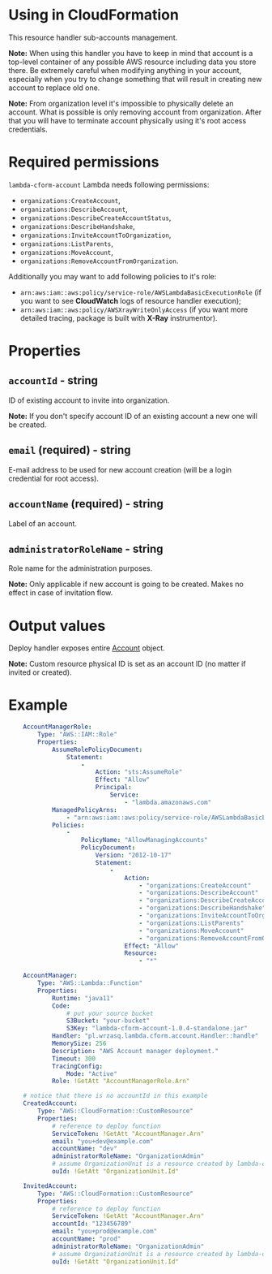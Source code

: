 <!---
# This file is part of the pl.wrzasq.lambda.
#
# @license http://mit-license.org/ The MIT license
# @copyright 2019 © by Rafał Wrzeszcz - Wrzasq.pl.
-->

# Using in CloudFormation

This resource handler sub-accounts management.

**Note:** When using this handler you have to keep in mind that account is a top-level container of any possible AWS
resource including data you store there. Be extremely careful when modifying anything in your account, especially
when you try to change something that will result in creating new account to replace old one.

**Note:** From organization level it's impossible to physically delete an account. What is possible is only removing
account from organization. After that you will have to terminate account physically using it's root access credentials.

# Required permissions

`lambda-cform-account` Lambda needs following permissions:

-   `organizations:CreateAccount`,
-   `organizations:DescribeAccount`,
-   `organizations:DescribeCreateAccountStatus`,
-   `organizations:DescribeHandshake`,
-   `organizations:InviteAccountToOrganization`,
-   `organizations:ListParents`,
-   `organizations:MoveAccount`,
-   `organizations:RemoveAccountFromOrganization`.

Additionally you may want to add following policies to it's role:

-   `arn:aws:iam::aws:policy/service-role/AWSLambdaBasicExecutionRole` (if you want to see **CloudWatch** logs of
resource handler execution);
-   `arn:aws:iam::aws:policy/AWSXrayWriteOnlyAccess` (if you want more detailed tracing, package is built with
**X-Ray** instrumentor).

# Properties

## `accountId` - string

ID of existing account to invite into organization.

**Note:** If you don't specify account ID of an existing account a new one will be created.

## `email` (required) - string

E-mail address to be used for new account creation (will be a login credential for root access).

## `accountName` (required) - string

Label of an account.

## `administratorRoleName` - string

Role name for the administration purposes.

**Note:** Only applicable if new account is going to be created. Makes no effect in case of invitation flow.

# Output values

Deploy handler exposes entire
[Account](https://docs.aws.amazon.com/AWSJavaSDK/latest/javadoc/com/amazonaws/services/organizations/model/Account.html)
object.

**Note:** Custom resource physical ID is set as an account ID (no matter if invited or created).

# Example

```yaml
    AccountManagerRole:
        Type: "AWS::IAM::Role"
        Properties:
            AssumeRolePolicyDocument:
                Statement:
                    -
                        Action: "sts:AssumeRole"
                        Effect: "Allow"
                        Principal:
                            Service:
                                - "lambda.amazonaws.com"
            ManagedPolicyArns:
                - "arn:aws:iam::aws:policy/service-role/AWSLambdaBasicExecutionRole"
            Policies:
                -
                    PolicyName: "AllowManagingAccounts"
                    PolicyDocument:
                        Version: "2012-10-17"
                        Statement:
                            -
                                Action:
                                    - "organizations:CreateAccount"
                                    - "organizations:DescribeAccount"
                                    - "organizations:DescribeCreateAccountStatus"
                                    - "organizations:DescribeHandshake"
                                    - "organizations:InviteAccountToOrganization"
                                    - "organizations:ListParents"
                                    - "organizations:MoveAccount"
                                    - "organizations:RemoveAccountFromOrganization"
                                Effect: "Allow"
                                Resource:
                                    - "*"

    AccountManager:
        Type: "AWS::Lambda::Function"
        Properties:
            Runtime: "java11"
            Code:
                # put your source bucket
                S3Bucket: "your-bucket"
                S3Key: "lambda-cform-account-1.0.4-standalone.jar"
            Handler: "pl.wrzasq.lambda.cform.account.Handler::handle"
            MemorySize: 256
            Description: "AWS Account manager deployment."
            Timeout: 300
            TracingConfig:
                Mode: "Active"
            Role: !GetAtt "AccountManagerRole.Arn"

    # notice that there is no accountId in this example
    CreatedAccount:
        Type: "AWS::CloudFormation::CustomResource"
        Properties:
            # reference to deploy function
            ServiceToken: !GetAtt "AccountManager.Arn"
            email: "you+dev@example.com"
            accountName: "dev"
            administratorRoleName: "OrganizationAdmin"
            # assume OrganizationUnit is a resource created by lambda-cform-organization-unit handler
            ouId: !GetAtt "OrganizationUnit.Id"

    InvitedAccount:
        Type: "AWS::CloudFormation::CustomResource"
        Properties:
            # reference to deploy function
            ServiceToken: !GetAtt "AccountManager.Arn"
            accountId: "123456789"
            email: "you+prod@example.com"
            accountName: "prod"
            administratorRoleName: "OrganizationAdmin"
            # assume OrganizationUnit is a resource created by lambda-cform-organization-unit handler
            ouId: !GetAtt "OrganizationUnit.Id"
```
